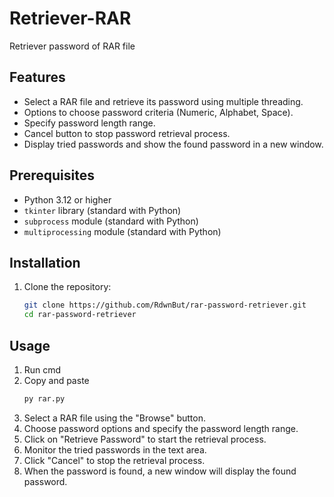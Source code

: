 # Retriever-RAR
Retriever password of RAR file

## Features

- Select a RAR file and retrieve its password using multiple threading.
- Options to choose password criteria (Numeric, Alphabet, Space).
- Specify password length range.
- Cancel button to stop password retrieval process.
- Display tried passwords and show the found password in a new window.

## Prerequisites

- Python 3.12 or higher
- `tkinter` library (standard with Python)
- `subprocess` module (standard with Python)
- `multiprocessing` module (standard with Python)

## Installation

1. Clone the repository:

   ```bash
   git clone https://github.com/RdwnBut/rar-password-retriever.git
   cd rar-password-retriever
## Usage

1. Run cmd
2. Copy and paste
    ```bash
    py rar.py
3. Select a RAR file using the "Browse" button.
4. Choose password options and specify the password length range.
5. Click on "Retrieve Password" to start the retrieval process.
6. Monitor the tried passwords in the text area.
5. Click "Cancel" to stop the retrieval process.
6. When the password is found, a new window will display the found password.

